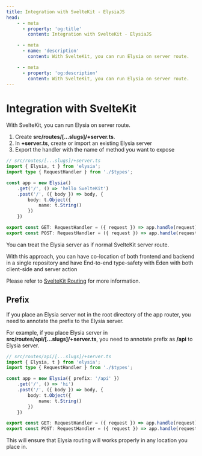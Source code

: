 ```yaml
---
title: Integration with SvelteKit - ElysiaJS
head:
    - - meta
      - property: 'og:title'
        content: Integration with SvelteKit - ElysiaJS

    - - meta
      - name: 'description'
        content: With SvelteKit, you can run Elysia on server route.

    - - meta
      - property: 'og:description'
        content: With SvelteKit, you can run Elysia on server route.
---
```


# Integration with SvelteKit

With SvelteKit, you can run Elysia on server route.

1. Create **src/routes/[...slugs]/+server.ts**.
2. In **+server.ts**, create or import an existing Elysia server
3. Export the handler with the name of method you want to expose

```typescript
// src/routes/[...slugs]/+server.ts
import { Elysia, t } from 'elysia';
import type { RequestHandler } from './$types';

const app = new Elysia()
    .get('/', () => 'hello SvelteKit')
    .post('/', ({ body }) => body, {
        body: t.Object({
            name: t.String()
        })
    })

export const GET: RequestHandler = ({ request }) => app.handle(request);
export const POST: RequestHandler = ({ request }) => app.handle(request);
```

You can treat the Elysia server as if normal SvelteKit server route.

With this approach, you can have co-location of both frontend and backend in a single repository and have End-to-end type-safety with Eden with both client-side and server action

Please refer to [SvelteKit Routing](https://kit.svelte.dev/docs/routing#server) for more information.

## Prefix
If you place an Elysia server not in the root directory of the app router, you need to annotate the prefix to the Elysia server.

For example, if you place Elysia server in **src/routes/api/[...slugs]/+server.ts**, you need to annotate prefix as **/api** to Elysia server.

```typescript
// src/routes/api/[...slugs]/+server.ts
import { Elysia, t } from 'elysia';
import type { RequestHandler } from './$types';

const app = new Elysia({ prefix: '/api' })
    .get('/', () => 'hi')
    .post('/', ({ body }) => body, {
        body: t.Object({
            name: t.String()
        })
    })

export const GET: RequestHandler = ({ request }) => app.handle(request);
export const POST: RequestHandler = ({ request }) => app.handle(request);
```

This will ensure that Elysia routing will works properly in any location you place in.
